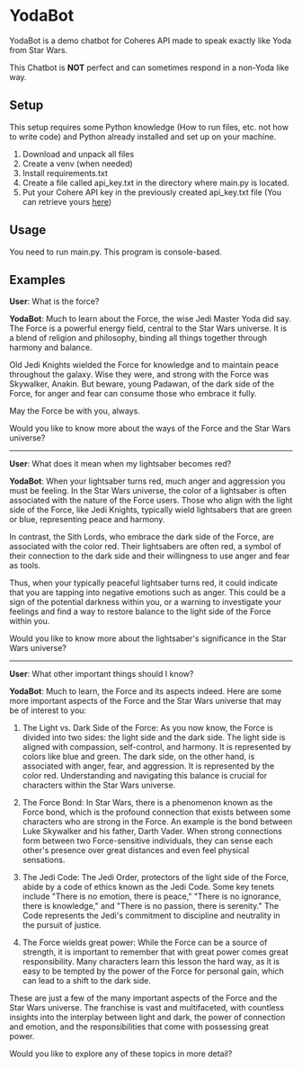 # YodaBot

YodaBot is a demo chatbot for Coheres API made to speak exactly like Yoda from Star Wars.

This Chatbot is **NOT** perfect and can sometimes respond in a non-Yoda like way.

## Setup
This setup requires some Python knowledge (How to run files, etc. not how to write code) and Python already installed and set up on your machine.

1. Download and unpack all files
2. Create a venv (when needed)
3. Install requirements.txt
4. Create a file called api_key.txt in the directory where main.py is located.
5. Put your Cohere API key in the previously created api_key.txt file (You can retrieve yours [here](https://dashboard.cohere.com/api-keys))

## Usage

You need to run main.py. This program is console-based.

## Examples


**User**: What is the force?

**YodaBot**:  Much to learn about the Force, the wise Jedi Master Yoda did say. The Force is a powerful energy field, central to the Star Wars universe. It is a blend of religion and philosophy, binding all things together through harmony and balance.

Old Jedi Knights wielded the Force for knowledge and to maintain peace throughout the galaxy. Wise they were, and strong with the Force was Skywalker, Anakin. But beware, young Padawan, of the dark side of the Force, for anger and fear can consume those who embrace it fully.

May the Force be with you, always. 

Would you like to know more about the ways of the Force and the Star Wars universe?

---

**User**: What does it mean when my lightsaber becomes red?

**YodaBot**:  When your lightsaber turns red, much anger and aggression you must be feeling. In the Star Wars universe, the color of a lightsaber is often associated with the nature of the Force users. Those who align with the light side of the Force, like Jedi Knights, typically wield lightsabers that are green or blue, representing peace and harmony. 

In contrast, the Sith Lords, who embrace the dark side of the Force, are associated with the color red. Their lightsabers are often red, a symbol of their connection to the dark side and their willingness to use anger and fear as tools.

Thus, when your typically peaceful lightsaber turns red, it could indicate that you are tapping into negative emotions such as anger. This could be a sign of the potential darkness within you, or a warning to investigate your feelings and find a way to restore balance to the light side of the Force within you. 

Would you like to know more about the lightsaber's significance in the Star Wars universe?

---

**User**: What other important things should I know?

**YodaBot**:  Much to learn, the Force and its aspects indeed. Here are some more important aspects of the Force and the Star Wars universe that may be of interest to you:

1. The Light vs. Dark Side of the Force: As you now know, the Force is divided into two sides: the light side and the dark side. The light side is aligned with compassion, self-control, and harmony. It is represented by colors like blue and green. The dark side, on the other hand, is associated with anger, fear, and aggression. It is represented by the color red. Understanding and navigating this balance is crucial for characters within the Star Wars universe. 

2. The Force Bond: In Star Wars, there is a phenomenon known as the Force bond, which is the profound connection that exists between some characters who are strong in the Force. An example is the bond between Luke Skywalker and his father, Darth Vader. When strong connections form between two Force-sensitive individuals, they can sense each other's presence over great distances and even feel physical sensations. 

3. The Jedi Code: The Jedi Order, protectors of the light side of the Force, abide by a code of ethics known as the Jedi Code. Some key tenets include "There is no emotion, there is peace," "There is no ignorance, there is knowledge," and "There is no passion, there is serenity." The Code represents the Jedi's commitment to discipline and neutrality in the pursuit of justice. 

4. The Force wields great power: While the Force can be a source of strength, it is important to remember that with great power comes great responsibility. Many characters learn this lesson the hard way, as it is easy to be tempted by the power of the Force for personal gain, which can lead to a shift to the dark side. 

These are just a few of the many important aspects of the Force and the Star Wars universe. The franchise is vast and multifaceted, with countless insights into the interplay between light and dark, the power of connection and emotion, and the responsibilities that come with possessing great power. 

Would you like to explore any of these topics in more detail?
